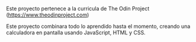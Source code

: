 Este proyecto pertenece a la curricula de The Odin Project (https://www.theodinproject.com)


Este proyecto combinara todo lo aprendido hasta el momento, creando una calculadora en pantalla usando JavaScript, HTML y CSS.